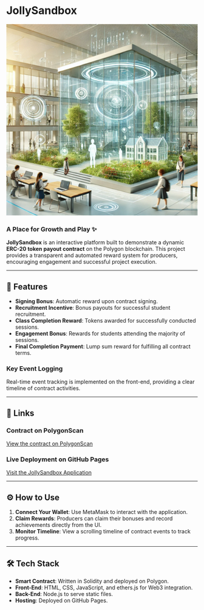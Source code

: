 # JollySandbox

![JollySandbox Landing](./public/assets/landing.png)

### A Place for Growth and Play ✨

**JollySandbox** is an interactive platform built to demonstrate a dynamic **ERC-20 token payout contract** on the Polygon blockchain. This project provides a transparent and automated reward system for producers, encouraging engagement and successful project execution.

---

## 🌟 Features

- **Signing Bonus**: Automatic reward upon contract signing.
- **Recruitment Incentive**: Bonus payouts for successful student recruitment.
- **Class Completion Reward**: Tokens awarded for successfully conducted sessions.
- **Engagement Bonus**: Rewards for students attending the majority of sessions.
- **Final Completion Payment**: Lump sum reward for fulfilling all contract terms.

### Key Event Logging
Real-time event tracking is implemented on the front-end, providing a clear timeline of contract activities.

---

## 🔗 Links

### Contract on PolygonScan
[View the contract on PolygonScan](https://polygonscan.com/address/0xfd5011a9080b6059411236ab74f395b74e597573)

### Live Deployment on GitHub Pages
[Visit the JollySandbox Application](https://TheJollyLaMa.github.io/JollySandbox/)

---

## ⚙️ How to Use

1. **Connect Your Wallet**: Use MetaMask to interact with the application.
2. **Claim Rewards**: Producers can claim their bonuses and record achievements directly from the UI.
3. **Monitor Timeline**: View a scrolling timeline of contract events to track progress.

---

## 🛠️ Tech Stack

- **Smart Contract**: Written in Solidity and deployed on Polygon.
- **Front-End**: HTML, CSS, JavaScript, and ethers.js for Web3 integration.
- **Back-End**: Node.js to serve static files.
- **Hosting**: Deployed on GitHub Pages.